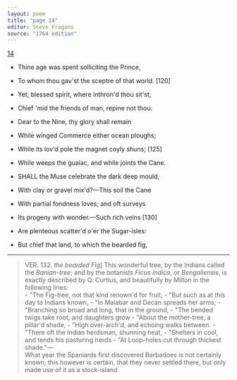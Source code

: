 ```yaml
---
layout: poem
title: "page 14"
editor: Steve Fragano
source: "1764 edition"
---
```


[14]()

- Thine age was spent solliciting the Prince,
- To whom thou gav'st the sceptre of that world. [120]
- Yet, blessed spirit, where inthron'd thou sit'st,
- Chief 'mid the friends of man, repine not thou:
- Dear to the Nine, thy glory shall remain
- While winged Commerce either ocean ploughs;
- While its lov'd pole the magnet coyly shuns; [125]
- While weeps the guaiac, and while joints the Cane. 

- SHALL the Muse celebrate the dark deep mould,
- With clay or gravel mix'd?—This soil the Cane
- With partial fondness loves; and oft surveys
- Its progeny with wonder.—Such rich veins [130]
- Are plenteous scatter'd o'er the Sugar-isles:
- But chief that land, to which the bearded fig,

---

> VER. 132. *the bearded Fig*\] This wonderful tree, by the Indians called the *Banian-tree*; and by the botanists *Ficus Indica*, or *Bengaliensis*, is exactly described by Q. Curtius, and beautifully by Milton in the following lines:   
      - \"The Fig-tree, not that kind renown'd for fruit,
      - \"But such as at this day to Indians known,
      - \"In Malabar and Decan spreads her arms;
      - \"Branching so broad and long, that in the ground,
      - \"The bended twigs take root, and daughters grow
      - \"About the mother-tree, a pillar'd shade,
      - \"High over-arch'd, and echoing walks between.
      - \"There oft the Indian herdsman, shunning heat,
      - \"Shelters in cool, and tends his pasturing herds
      - \"At Loop-holes cut through thickest shade."—  
What year the Spaniards first discovered Barbadoes is not certainly known; this however is certain, that they never settled there, but only made use of it as a stock-island
